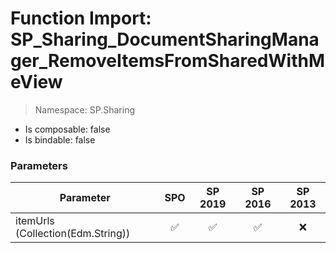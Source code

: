 # Function Import: SP_Sharing_DocumentSharingManager_RemoveItemsFromSharedWithMeView

> Namespace: SP.Sharing

- Is composable: false
- Is bindable: false

### Parameters

Parameter | SPO | SP 2019 | SP 2016 | SP 2013
----------|:---:|:-------:|:-------:|:-------:
itemUrls (Collection(Edm.String)) | ✅ | ✅ | ✅ | ❌